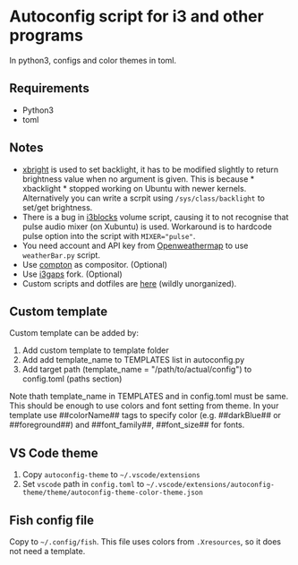 # Autoconfig script for i3 and other programs

In python3, configs and color themes in toml.

## Requirements
* Python3
* toml

## Notes

* [xbright](https://github.com/snobb/xbright) is used to set backlight, it has to be modified slightly to return brightness value when no argument is given. This is because * xbacklight * stopped working on Ubuntu with newer kernels. Alternatively you can write a scrpit using `/sys/class/backlight` to set/get brightness.
* There is a bug in [i3blocks](https://github.com/vivien/i3blocks) volume script, causing it to not recognise that pulse audio mixer (on Xubuntu) is used. Workaround is to hardcode pulse option into the script with `MIXER="pulse"`.
* You need account and API key from [Openweathermap](https://home.openweathermap.org) to use `weatherBar.py` script.
* Use [compton](https://github.com/chjj/compton) as compositor. (Optional)
* Use [i3gaps](https://github.com/Airblader/i3) fork. (Optional)
* Custom scripts and dotfiles are [here](https://github.com/ggljzr/i3config) (wildly unorganized).

## Custom template
Custom template can be added by:

1. Add custom template to template folder
2. Add add template_name to TEMPLATES list in autoconfig.py
3. Add target path (template_name = "/path/to/actual/config") to config.toml (paths section)

Note thath template_name in TEMPLATES and in config.toml must be same. This should be enough to use colors and font setting from theme. In your template use ##colorName## tags to specify color (e.g. ##darkBlue## or ##foreground##) and ##font_family##, ##font_size## for fonts.

## VS Code theme

1. Copy ``autoconfig-theme`` to ``~/.vscode/extensions``
2. Set ``vscode`` path in ``config.toml`` to ``~/.vscode/extensions/autoconfig-theme/theme/autoconfig-theme-color-theme.json``

## Fish config file

Copy to ``~/.config/fish``. This file uses colors from ``.Xresources``, so it does not need a template.